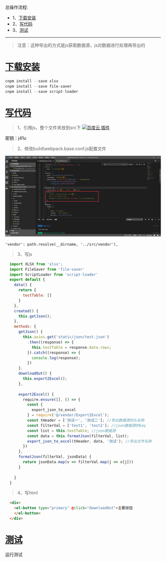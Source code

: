 总操作流程:
- 1、[下载安装](#vue.js-01)
- 2、[写代码](#vue.js-02)
- 3、[测试](#vue.js-03)

***

>注意：这种导出的方式是js获取数据源，js对数据进行处理再导出的

# <a name="vue.js-01" href="#" >下载安装</a>

```js
cnpm install --save xlsx 
cnpm install --save file-saver 
cnpm install --save script-loader
```

# <a name="vue.js-02" href="#" >写代码</a>


>1、引用js，整个文件夹放到src下
[![](https://img.shields.io/badge/百度云-插件-green.svg "百度云 插件")](https://pan.baidu.com/s/151Gnqi7mRl6qlwUWxYZtVg)

密钥：j41u

>2、修改build\webpack.base.conf.js配置文件

![](image/2-1.png)

```
'vendor': path.resolve(__dirname, '../src/vendor'),
```

> 3、写js

```js
  import XLSX from 'xlsx';
  import FileSaver from 'file-saver'
  import ScriptLoader from 'script-loader'
  export default {
    data() {
      return {
        testTable: []
      }
    },
    created() {
      this.getJson();
    },
    methods: {
      getJson() {
        this.axios.get('static/json/test.json')
          .then((response) => {
            this.testTable = response.data.rows;
          }).catch((response) => {
            console.log(response);
          })
      },
      downloadOut() {
        this.export2Excel();
      },

      export2Excel() {
        require.ensure([], () => {
          const {
            export_json_to_excel
          } = require('@/vendor/Export2Excel');
          const tHeader = ['测试一', '测试二']; //导出数据源的头名称
          const filterVal = ['test1', 'test2']; //json数据源的key
          const list = this.testTable; //json数据源
          const data = this.formatJson(filterVal, list);
          export_json_to_excel(tHeader, data, '测试'); //导出文件名称
        })
      },
      formatJson(filterVal, jsonData) {
        return jsonData.map(v => filterVal.map(j => v[j]))
      }

    }
  }

```

> 4、写html

```html
  <div>
    <el-button type="primary" @click="downloadOut">主要按钮
    </el-button>
  </div>
```

# <a name="vue.js-03" href="#" >测试</a>

运行测试